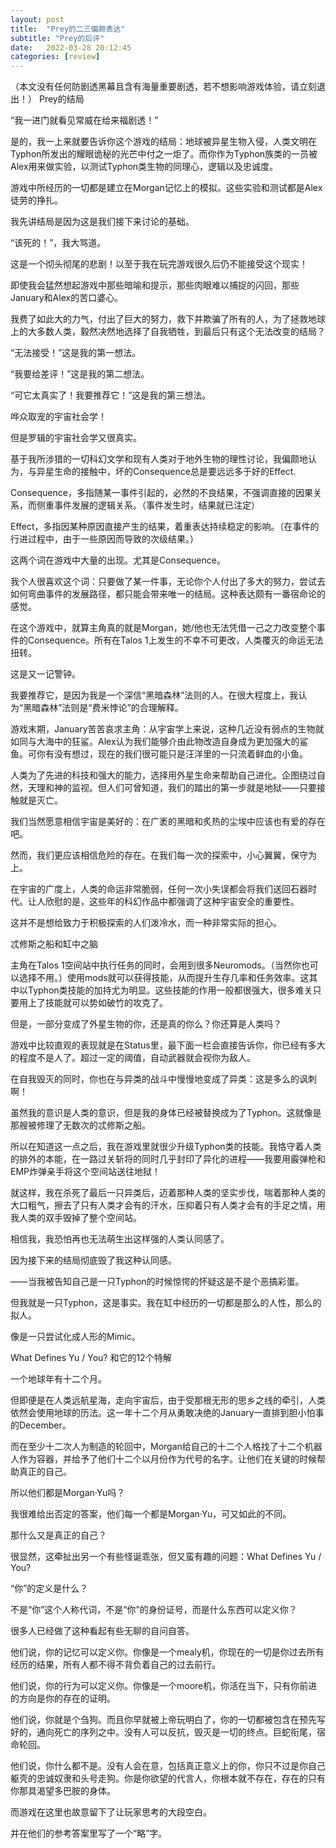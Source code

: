 ```yaml
---
layout: post
title:  "Prey的二三偏颇表达"
subtitle: "Prey的后评"
date:   2022-03-28 20:12:45
categories: [review]
---
```


（本文没有任何防剧透黑幕且含有海量重要剧透，若不想影响游戏体验，请立刻退出！）
Prey的结局

“我一进门就看见常威在给来福剧透！”

是的，我一上来就要告诉你这个游戏的结局：地球被异星生物入侵，人类文明在Typhon所发出的耀眼诡秘的光芒中付之一炬了。而你作为Typhon族类的一员被Alex用来做实验，以测试Typhon类生物的同理心，逻辑以及忠诚度。

游戏中所经历的一切都是建立在Morgan记忆上的模拟。这些实验和测试都是Alex徒劳的挣扎。

我先讲结局是因为这是我们接下来讨论的基础。


“该死的！”，我大骂道。

这是一个彻头彻尾的悲剧！以至于我在玩完游戏很久后仍不能接受这个现实！

即使我会猛然想起游戏中那些暗喻和提示，那些肉眼难以捕捉的闪回，那些January和Alex的苦口婆心。

我费了如此大的力气，付出了巨大的努力，救下并欺骗了所有的人，为了拯救地球上的大多数人类，毅然决然地选择了自我牺牲，到最后只有这个无法改变的结局？

“无法接受！”这是我的第一想法。

“我要给差评！”这是我的第二想法。

“可它太真实了！我要推荐它！”这是我的第三想法。


哗众取宠的宇宙社会学！

但是罗辑的宇宙社会学又很真实。

基于我所涉猎的一切科幻文学和现有人类对于地外生物的理性讨论，我偏颇地认为，与异星生命的接触中，坏的Consequence总是要远远多于好的Effect.

Consequence，多指随某一事件引起的，必然的不良结果，不强调直接的因果关系，而侧重事件发展的逻辑关系。（事件发生时，结果就已注定）

Effect，多指因某种原因直接产生的结果，着重表达持续稳定的影响。（在事件的行进过程中，由于一些原因而导致的次级结果。）

这两个词在游戏中大量的出现。尤其是Consequence。

我个人很喜欢这个词：只要做了某一件事，无论你个人付出了多大的努力，尝试去如何弯曲事件的发展路径，都只能会带来唯一的结局。这种表达颇有一番宿命论的感觉。

在这个游戏中，就算主角真的就是Morgan，她/他也无法凭借一己之力改变整个事件的Consequence。所有在Talos 1上发生的不幸不可更改，人类覆灭的命运无法扭转。


这是又一记警钟。

我要推荐它，是因为我是一个深信“黑暗森林”法则的人。在很大程度上，我认为“黑暗森林”法则是“费米悖论”的合理解释。

游戏末期，January苦苦哀求主角：从宇宙学上来说，这种几近没有弱点的生物就如同与大海中的狂鲨。Alex认为我们能够介由此物改造自身成为更加强大的鲨鱼。可你有没有想过，现在的我们很可能只是汪洋里的一只流着鲜血的小鱼。

人类为了先进的科技和强大的能力，选择用外星生命来帮助自己进化。企图绕过自然，天理和神的监视。但人们可曾知道，我们的踏出的第一步就是地狱——只要接触就是灭亡。


我们当然愿意相信宇宙是美好的：在广袤的黑暗和炙热的尘埃中应该也有爱的存在吧。

然而，我们更应该相信危险的存在。在我们每一次的探索中，小心翼翼，保守为上。

在宇宙的广度上，人类的命运非常脆弱，任何一次小失误都会将我们送回石器时代。让人欣慰的是，这些年的科幻作品中都强调了这种宇宙安全的重要性。

这并不是想给致力于积极探索的人们泼冷水，而一种非常实际的担心。


忒修斯之船和缸中之脑

主角在Talos 1空间站中执行任务的同时，会用到很多Neuromods。（当然你也可以选择不用。）使用mods就可以获得技能，从而提升生存几率和任务效率。这其中以Typhon类技能的加持尤为明显。这些技能的作用一般都很强大，很多难关只要用上了技能就可以势如破竹的攻克了。

但是，一部分变成了外星生物的你，还是真的你么？你还算是人类吗？

游戏中比较直观的表现就是在Status里，最下面一栏会直接告诉你，你已经有多大的程度不是人了。超过一定的阈值，自动武器就会视你为敌人。

在自我毁灭的同时，你也在与异类的战斗中慢慢地变成了异类：这是多么的讽刺啊！

虽然我的意识是人类的意识，但是我的身体已经被替换成为了Typhon。这就像是那艘被修理了无数次的忒修斯之船。

所以在知道这一点之后，我在游戏里就很少升级Typhon类的技能。我恪守着人类的排外的本能，在一路过关斩将的同时几乎封印了异化的进程——我要用霰弹枪和EMP炸弹亲手将这个空间站送往地狱！

就这样，我在杀死了最后一只异类后，迈着那种人类的坚实步伐，喘着那种人类的大口粗气，擦去了只有人类才会有的汗水，压抑着只有人类才会有的手足之情，用我人类的双手毁掉了整个空间站。

相信我，我恐怕再也无法萌生出这样强的人类认同感了。

因为接下来的结局彻底毁了我这种认同感。

——当我被告知自己是一只Typhon的时候惊愕的怀疑这是不是个恶搞彩蛋。

但我就是一只Typhon，这是事实。我在缸中经历的一切都是那么的人性，那么的拟人。

像是一只尝试化成人形的Mimic。


What Defines Yu / You? 和它的12个特解

一个地球年有十二个月。

但即便是在人类远航星海，走向宇宙后，由于受那根无形的思乡之线的牵引，人类依然会使用地球的历法。这一年十二个月从勇敢决绝的January一直排到胆小怕事的December。

而在至少十二次人为制造的轮回中，Morgan给自己的十二个人格找了十二个机器人作为容器，并给予了他们十二个以月份作为代号的名字。让他们在关键的时候帮助真正的自己。


所以他们都是Morgan·Yu吗？

我很难给出否定的答案，他们每一个都是Morgan·Yu，可又如此的不同。

那什么又是真正的自己？

很显然，这牵扯出另一个有些怪诞乖张，但又蛮有趣的问题：What Defines Yu / You? 

“你”的定义是什么？


不是“你”这个人称代词，不是“你”的身份证号，而是什么东西可以定义你？

很多人已经做了这种看起有些无聊的自问自答。

他们说，你的记忆可以定义你。你像是一个mealy机，你现在的一切是你过去所有经历的结果，所有人都不得不背负着自己的过去前行。

他们说，你的行为可以定义你。你像是一个moore机，你活在当下，只有你前进的方向是你的存在的证明。

他们说，你就是个刍狗。而且你早就被上帝玩明白了，你的一切都被包含在预先写好的，通向死亡的序列之中。没有人可以反抗，毁灭是一切的终点。巨蛇衔尾，宿命轮回。

他们说，你什么都不是。没有人会在意，包括真正意义上的你，你只不过是你自己躯壳的忠诚奴隶和头号走狗。你是你欲望的代言人，你根本就不存在，存在的只有你那具渴望多巴胺的身体。


而游戏在这里也故意留下了让玩家思考的大段空白。

并在他们的参考答案里写了一个“略”字。


